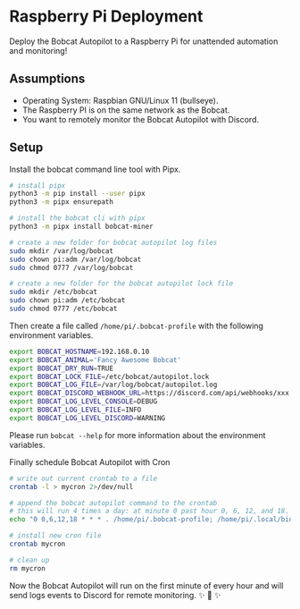 
# Raspberry Pi Deployment

Deploy the Bobcat Autopilot to a Raspberry Pi for unattended automation and monitoring!

## Assumptions

- Operating System: Raspbian GNU/Linux 11 (bullseye).
- The Raspberry PI is on the same network as the Bobcat.
- You want to remotely monitor the Bobcat Autopilot with Discord.

## Setup

Install the bobcat command line tool with Pipx.

```bash
# install pipx
python3 -m pip install --user pipx
python3 -m pipx ensurepath

# install the bobcat cli with pipx
python3 -m pipx install bobcat-miner

# create a new folder for bobcat autopilot log files
sudo mkdir /var/log/bobcat
sudo chown pi:adm /var/log/bobcat
sudo chmod 0777 /var/log/bobcat

# create a new folder for the bobcat autopilot lock file
sudo mkdir /etc/bobcat
sudo chown pi:adm /etc/bobcat
sudo chmod 0777 /etc/bobcat
```

<!-- docker run --rm -it \
-v /etc/bobcat:/etc/bobcat \
-v /var/log/bobcat:/var/log/bobcat \
--env-file /home/pi/.bobcat-profile \
aidanmelen/bobcat autopilot -->


Then create a file called `/home/pi/.bobcat-profile` with the following environment variables.

```bash
export BOBCAT_HOSTNAME=192.168.0.10
export BOBCAT_ANIMAL='Fancy Awesome Bobcat'
export BOBCAT_DRY_RUN=TRUE
export BOBCAT_LOCK_FILE=/etc/bobcat/autopilot.lock
export BOBCAT_LOG_FILE=/var/log/bobcat/autopilot.log
export BOBCAT_DISCORD_WEBHOOK_URL=https://discord.com/api/webhooks/xxx
export BOBCAT_LOG_LEVEL_CONSOLE=DEBUG
export BOBCAT_LOG_LEVEL_FILE=INFO
export BOBCAT_LOG_LEVEL_DISCORD=WARNING
```

Please run `bobcat --help` for more information about the environment variables.

Finally schedule Bobcat Autopilot with Cron

```bash
# write out current crontab to a file
crontab -l > mycron 2>/dev/null

# append the bobcat autopilot command to the crontab
# this will run 4 times a day: at minute 0 past hour 0, 6, 12, and 18.
echo "0 0,6,12,18 * * * . /home/pi/.bobcat-profile; /home/pi/.local/bin/bobcat autopilot &> /dev/null" >> mycron

# install new cron file
crontab mycron

# clean up
rm mycron
```

Now the Bobcat Autopilot will run on the first minute of every hour and will send logs events to Discord for remote monitoring. ✨ 🍰 ✨
